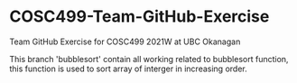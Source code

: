 # COSC499-Team-GitHub-Exercise
Team GitHub Exercise for COSC499 2021W at UBC Okanagan 

This branch 'bubblesort' contain all working related to bubblesort function, this function is used to sort array of interger in increasing order.
